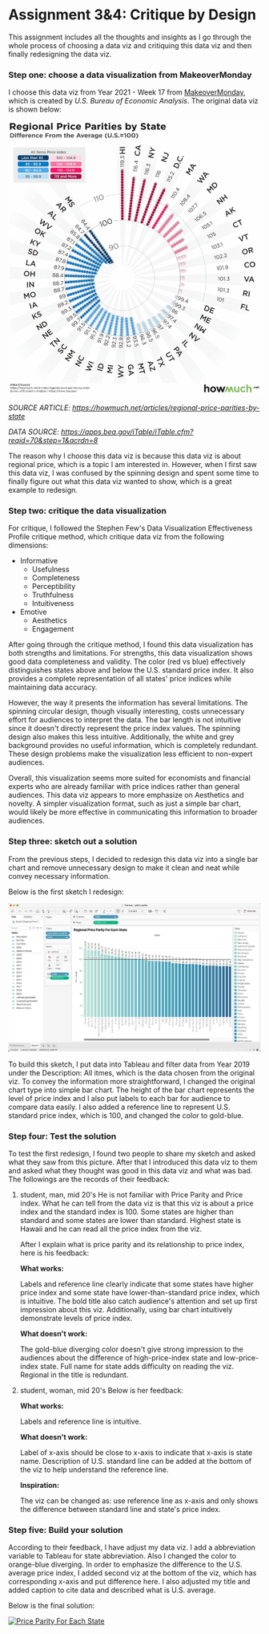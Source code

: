 # Assignment 3&4: Critique by Design

This assignment includes all the thoughts and insights as I go through the whole process of choosing a data viz and critiquing this data viz and then finally redesigning the data viz.

### Step one: choose a data visualization from MakeoverMonday

I choose this data viz from Year 2021 - Week 17 from [MakeoverMonday](https://makeovermonday.co.uk), which is created by *U.S. Bureau of Economic Analysis*. The original data viz is shown below:

![](asserts/regional-price-parities-by-state-cfce.jpg)

*SOURCE ARTICLE: https://howmuch.net/articles/regional-price-parities-by-state*

*DATA SOURCE: https://apps.bea.gov/iTable/iTable.cfm?reqid=70&step=1&acrdn=8*

The reason why I choose this data viz is because this data viz is about regional price, which is a topic I am interested in. However, when I first saw this data viz, I was confused by the spinning design and spent some time to finally figure out what this data viz wanted to show, which is a great example to redesign.

### Step two: critique the data visualization

For critique, I followed the Stephen Few's Data Visualization Effectiveness Profile critique method, which critique data viz from the following dimensions:

- Informative
    - Usefulness
    - Completeness
    - Perceptibility
    - Truthfulness
    - Intuitiveness
- Emotive
    - Aesthetics
    - Engagement

After going through the critique method, I found this data visualization has both strengths and limitations. For strengths, this data visualization shows good data completeness and validity. The color (red vs blue) effectively distinguishes states above and below the U.S. standard price index. It also provides a complete representation of all states' price indices while maintaining data accuracy.

However, the way it presents the information has several limitations. The spinning circular design, though visually interesting, costs unnecessary effort for audiences to interpret the data. The bar length is not intuitive since it doesn't directly represent the price index values. The spinning design also makes this less intuitive. Additionally, the white and grey background provides no useful information, which is completely redundant. These design problems make the visualization less efficient to non-expert audiences.

Overall, this visualization seems more suited for economists and financial experts who are already familiar with price indices rather than general audiences. This data viz appears to more emphasize on Aesthetics and novelty. A simpler visualization format, such as just a simple bar chart, would likely be more effective in communicating this information to broader audiences.

### Step three: sketch out a solution

From the previous steps, I decided to redesign this data viz into a single bar chart and remove unnecessary design to make it clean and neat while convey necessary information.

Below is the first sketch I redesign:

![](asserts/solution-sketch.png)

To build this sketch, I put data into Tableau and filter data from Year 2019 under the Description: All itmes, which is the data chosen from the original viz. To convey the information more straightforward, I changed the original chart type into simple bar chart. The height of the bar chart represents the level of price index and I also put labels to each bar for audience to compare data easily. I also added a reference line to represent U.S. standard price index, which is 100, and changed the color to gold-blue.

### Step four: Test the solution

To test the first redesign, I found two people to share my sketch and asked what they saw from this picture. After that I introduced this data viz to them and asked what they thought was good in this data viz and what was bad. The followings are the records of their feedback:

1. student, man, mid 20's
    He is not familiar with Price Parity and Price index. What he can tell from the data viz is that this viz is about a price index and the standard index is 100. Some states are higher than standard and some states are lower than standard. Highest state is Hawaii and he can read all the price index from the viz. 

    After I explain what is price parity and its relationship to price index, here is his feedback:

    **What works:**

    Labels and reference line clearly indicate that some states have higher price index and some state have lower-than-standard price index, which is intuitive. The bold title also catch audience's attention and set up first impression about this viz. Additionally, using bar chart intuitively demonstrate levels of price index.

    **What doesn't work:**

    The gold-blue diverging color doesn't give strong impression to the audiences about the difference of high-price-index state and low-price-index state. Full name for state adds difficulty on reading the viz. Regional in the title is redundant.

2. student, woman, mid 20's
    Below is her feedback:

    **What works:**

    Labels and reference line is intuitive.

    **What doesn't work:**

    Label of x-axis should be close to x-axis to indicate that x-axis is state name. Description of U.S. standard line can be added at the bottom of the viz to help understand the reference line.

    **Inspiration:**

    The viz can be changed as: use reference line as x-axis and only shows the difference between standard line and state's price index.

### Step five: Build your solution

According to their feedback, I have adjust my data viz. I add a abbreviation variable to Tableau for state abbreviation. Also I changed the color to orange-blue diverging. In order to emphasize the difference to the U.S. average price index, I added second viz at the bottom of the viz, which has corresponding x-axis and put difference here. I also adjusted my title and added caption to cite data and described what is U.S. average.

Below is the final solution:

<div class='tableauPlaceholder' id='viz1731556035407' style='position: relative'>
  <noscript>
    <a href='#'>
      <img alt='Price Parity For Each State ' src='https://public.tableau.com/static/images/pr/priceparity_17315559335450/Sheet1/1_rss.png' style='border: none' />
    </a>
  </noscript>
  <object class='tableauViz' style='display:none;'>
    <param name='host_url' value='https%3A%2F%2Fpublic.tableau.com%2F' />
    <param name='embed_code_version' value='3' />
    <param name='site_root' value='' />
    <param name='name' value='priceparity_17315559335450/Sheet1' />
    <param name='tabs' value='no' />
    <param name='toolbar' value='yes' />
    <param name='static_image' value='https://public.tableau.com/static/images/pr/priceparity_17315559335450/Sheet1/1.png' />
    <param name='animate_transition' value='yes' />
    <param name='display_static_image' value='yes' />
    <param name='display_spinner' value='yes' />
    <param name='display_overlay' value='yes' />
    <param name='display_count' value='yes' />
    <param name='language' value='en-US' />
    <param name='filter' value='publish=yes' />
  </object>
</div>

<script type='text/javascript'>
  var divElement = document.getElementById('viz1731556035407');
  var vizElement = divElement.getElementsByTagName('object')[0];
  vizElement.style.width = '100%';
  vizElement.style.height = (divElement.offsetWidth * 0.75) + 'px';
  var scriptElement = document.createElement('script');
  scriptElement.src = 'https://public.tableau.com/javascripts/api/viz_v1.js';
  vizElement.parentNode.insertBefore(scriptElement, vizElement);
</script>